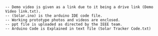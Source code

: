     -- Demo video is given as a link due to it being a drive link (Demo Video link.txt). 
	-- (Solar.ino) is the arduino IDE code file. 
	-- Working prototype photos and videos are enclosed.
	-- ppt file is uploaded as directed by the IEEE team.
	-- Arduino Code is Explained in text file (Solar Tracker Code.txt)
